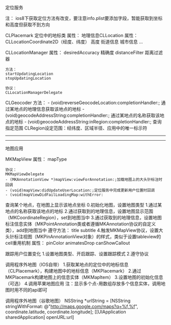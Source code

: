 

定位服务

注：
ios8下获取定位方法有改变，要注意info.plist要添加字段，暂能获取到坐标和高度但获取不到方向

CLPlacemark 定位中的地标类
	属性：
	地理信息CLLocation
		属性：
		CLLocationCoordinate2D（经度、纬度）
		高度
	街道信息
	城市信息
	...



CLLocationManager
	属性：
	desiredAccuracy 精确度
	distanceFilter	距离过滤器

	方法：
	startUpdatingLocation
	stopUpdatingLocation

	协议：
	CLLocationManagerDelegate



CLGeocoder
	方法：
	- (void)reverseGeocodeLocation:completionHandler:; 通过某地点的地理信息获取该地点的地标
	- (void)geocodeAddressString:completionHandler:; 通过某地点的名称获取该地点的地标
	- (void)geocodeAddressString:inRegion:completionHandler:; 查询指定范围
									CLRegion设定范围：经纬度、区域半径、应用中的唯一标示符



***************************************************************************************************************************
***************************************************************************************************************************


地图应用


MKMapView
	属性：
	mapType

	协议：
	MKMapViewDelegate
	- (MKAnnotationView *)mapView:viewForAnnotation:;加载地图上的大头针标注时回调
	- (void)mapView:didUpdateUserLocation:;定位服务中完成更新用户位置时回调
	- (void)mapViewDidFailLoadingMap:withError:



查询某个地点，在地图上显示该地点坐标
0.初始化地图，设置地图类型
1.通过某地点的名称获取该地点的地标
2.通过获取到的地理信息，设置地图显示范围（MKCoordinateRegion），set到地图当中
3.通过获取到的地理信息，设置地图标注信息实体（MKPointAnnotation类或者遵循MKAnnotation协议的自定义类），add到地图当中
																	遵守方法：
																	title
																	subtitle
4.触发MKMapView协议，设置大头针标注视图（MKPinAnnotationView对象）的样式，类似于设置tableview的cell重用机制
									属性：
									pinColor
									animatesDrop
									canShowCallout






跟踪用户位置变化
1.设置地图类型、开启跟踪、设置跟踪模式
2.遵守协议







调用程序外地图（IOS自带）
1.获取某地点的定位中的地标信息（CLPlacemark），构建地图中的地标信息（MKPlacemark）
2.通过MKPlacemark构建地图上的信息实体（MKMapItem）
3.设置地图的初始化信息（可选）
4.调用苹果地图应用
注：显示多个点-用数组存放多个信息实体，调用地图时用不同的api即可

调用程序外地图（谷歌地图）
NSString *urlString = [NSString stringWithFormat:
                                   @"http://maps.google.com/maps?q=%f,%f",
                                   coordinate.latitude,
                                   coordinate.longitude];
[[UIApplication sharedApplication] openURL:url]
